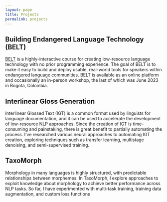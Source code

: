 ```yaml
---
layout: page
title: Projects
permalink: projects
---
```


## Building Endangered Language Technology (BELT)
[BELT](https://belt.rc.colorado.edu) is a highly-interactive course for creating low-resource language technology with no prior programming experience. The goal of BELT is to make it easy to build and deploy usable, real-world tools for speakers within endangered language communities. BELT is available as an online platform and occasionally an in-person workshop, the last of which was June 2023 in Bogota, Colombia.

## Interlinear Gloss Generation
Interlinear Glossed Text (IGT) is a common format used by linguists for language documentation, and it can be used to accelerate the development of low-resource NLP approaches. Since the creation of IGT is time-consuming and painstaking, there is great benefit to partially automating the process. I've researched various neural approaches to automating IGT creation, exploring techniques such as transfer learning, multistage denoising, and semi-supervised training.

## TaxoMorph
Morphology in many languages is highly structured, with predictable relationships between morphemes. In TaxoMorph, I explore approaches to exploit knowledge about morphology to achieve better performance across NLP tasks. So far, I have experimented with multi-task training, training data augmentation, and custom loss functions